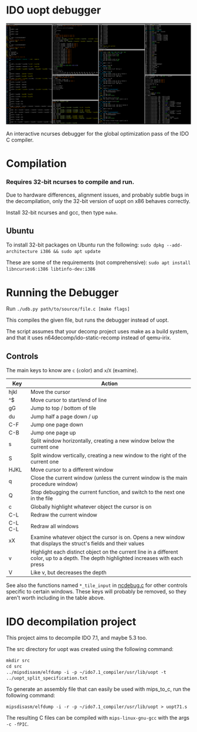 # IDO uopt debugger

![Screenshot](/screenshots/screenshot3.png)

An interactive ncurses debugger for the global optimization pass of the IDO C compiler.

# Compilation

### Requires 32-bit ncurses to compile and run.

Due to hardware differences, alignment issues, and probably subtle bugs in the decompilation, only the 32-bit version of uopt on x86 behaves correctly.

Install 32-bit ncurses and gcc, then type `make`.

## Ubuntu

To install 32-bit packages on Ubuntu run the following:
`sudo dpkg --add-architecture i386 && sudo apt update`

These are some of the requirements (not comprehensive):
`sudo apt install libncurses6:i386 libtinfo-dev:i386`

# Running the Debugger

Run `./udb.py path/to/source/file.c [make flags]`

This compiles the given file, but runs the debugger instead of uopt.

The script assumes that your decomp project uses make as a build system, and that it uses n64decomp/ido-static-recomp instead of qemu-irix.

## Controls

The main keys to know are `c` (`c`olor) and `x`/`X` (e`x`amine).

|  Key  | Action |
|-------|--------|
| hjkl  | Move the cursor |
| ^$    | Move cursor to start/end of line |
| gG    | Jump to top / bottom of tile |
| du    | Jump half a page down / up |
|C-F    | Jump one page down |
|C-B    | Jump one page up   |
| s     | Split window horizontally, creating a new window below the current one |
| S     | Split window vertically, creating a new window to the right of the current one |
| HJKL  | Move cursor to a different window |
| q     | Close the current window (unless the current window is the main procedure window) |
| Q     | Stop debugging the current function, and switch to the next one in the file |
| c     | Globally highlight whatever object the cursor is on |
|C-L    | Redraw the current window |
|C-L C-L| Redraw all windows |
| xX    | Examine whatever object the cursor is on. Opens a new window that displays the struct's fields and their values |
| v     | Highlight each distinct object on the current line in a different color, up to a depth. The depth highlighted increases with each press |
| V     | Like v, but decreases the depth |

See also the functions named `*_tile_input` in [ncdebug.c](/src/uopt/debug/ncdebug.c) for other controls specific to certain windows. 
These keys will probably be removed, so they aren't worth including in the table above.

# IDO decompilation project

This project aims to decompile IDO 7.1, and maybe 5.3 too.

The src directory for uopt was created using the following command:

```
mkdir src
cd src
../mipsdisasm/elfdump -i -p ~/ido7.1_compiler/usr/lib/uopt -t ../uopt_split_specification.txt
```

To generate an assembly file that can easily be used with mips_to_c, run the following command:

```
mipsdisasm/elfdump -i -r -p ~/ido7.1_compiler/usr/lib/uopt > uopt71.s
```

The resulting C files can be compiled with `mips-linux-gnu-gcc` with the args `-c -fPIC`.
